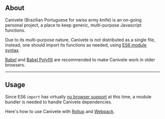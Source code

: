 ## About

Canivete (Brazilian Portuguese for swiss army knife) is an on-going personal project, a&nbsp;place to keep generic, multi-purpose Javascript functions.

Due to its multi-purpose nature, Canivete is not distributed as a single file, instead, one&nbsp;should import its functions as needed, using [ES6 module syntax](https://developer.mozilla.org/en-US/docs/Web/JavaScript/Reference/Statements/import).

[Babel](https://babeljs.io/) and [Babel Polyfill](https://babeljs.io/docs/usage/polyfill/) are recommended to make Canivete work in older browsers.

---

## Usage

Since ES6 `import` has virtually [no browser support](https://caniuse.com/#feat=es6-module) at this time, a module bundler is needed to handle Canivete dependencies.

Here's how to use Canivete with [Rollup](#using-canivete-with-rollup) and [Webpack](#using-canivete-with-webpack).
